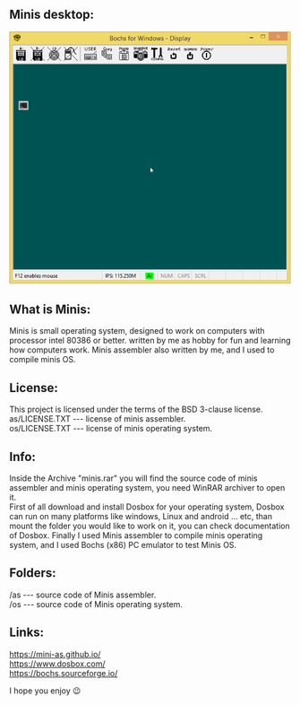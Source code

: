 ## Minis desktop:
![minis os](/snapshot.png)

## What is Minis:
Minis is small operating system, designed to work on 
computers with processor intel 80386 or better.
written by me as hobby for fun and learning how
computers work.
Minis assembler also written by me, and I used to compile minis OS.

## License:
This project is licensed under the terms of the BSD 3-clause license.<br>
as/LICENSE.TXT --- license of minis assembler.<br>
os/LICENSE.TXT --- license of minis operating system.

## Info:
Inside the Archive "minis.rar" you will find the source code of minis assembler and minis operating system, you need WinRAR archiver to open it.<br>
First of all download and install Dosbox for your operating system, Dosbox can run on many platforms like windows, Linux and android ... etc, than mount the folder you would like to work on it, you can check documentation of Dosbox.
Finally I used Minis assembler to compile minis operating system, and I used Bochs (x86) PC emulator to test Minis OS.

## Folders:
/as --- source code of Minis assembler.<br>
/os --- source code of Minis operating system.

## Links:
https://mini-as.github.io/<br>
https://www.dosbox.com/<br>
https://bochs.sourceforge.io/

I hope you enjoy :wink:
